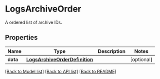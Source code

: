 # LogsArchiveOrder

A ordered list of archive IDs.
## Properties
Name | Type | Description | Notes
------------ | ------------- | ------------- | -------------
**data** | [**LogsArchiveOrderDefinition**](LogsArchiveOrderDefinition.md) |  | [optional] 

[[Back to Model list]](README.md#documentation-for-models) [[Back to API list]](README.md#documentation-for-api-endpoints) [[Back to README]](README.md)


